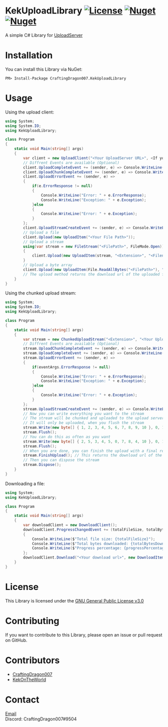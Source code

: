 KekUploadLibrary [![License](https://shields.io/github/license/CraftingDragon007/KekUploadLibrary)](https://github.com/CraftingDragon007/KekUploadLibrary/blob/master/LICENSE) [![Nuget](https://img.shields.io/nuget/v/CraftingDragon007.KekUploadLibrary)](https://www.nuget.org/packages/CraftingDragon007.KekUploadLibrary) [![Nuget](https://img.shields.io/nuget/dt/CraftingDragon007.KekUploadLibrary)](https://www.nuget.org/packages/CraftingDragon007.KekUploadLibrary)
====

A simple C# Library for [UploadServer](https://github.com/KotwOSS/kekupload-server)

# Installation

You can install this Library via NuGet:

```
PM> Install-Package CraftingDragon007.KekUploadLibrary
```

# Usage

Using the upload client:

```C#
using System;
using System.IO;
using KekUploadLibrary;

class Program
{
    static void Main(string[] args)
	{
	    var client = new UploadClient("<Your UploadServer URL>", <If you want to also upload the filenames>);
	    // Diffrent Events are available (Optional)
	    client.UploadCompleteEvent += (sender, e) => Console.WriteLine("Upload Complete: " + e.FileUrl);
	    client.UploadChunkCompleteEvent += (sender, e) => Console.WriteLine("Upload progress: {0}/{1}", e.CurrentChunkCount, e.TotalChunkCount);
	    client.UploadErrorEvent += (sender, e) => 
	    {
	        if(e.ErrorResponse != null)
	        {
	            Console.WriteLine("Error: " + e.ErrorResponse);
	            Console.WriteLine("Exception: " + e.Exception);
	        }else
	        {
	            Console.WriteLine("Error: " + e.Exception);
	        }
	    };
	    client.UploadStreamCreateEvent += (sender, e) => Console.WriteLine("Upload Stream created: " + e.UploadStreamId);
	    // Upload a file
	    client.Upload(new UploadItem("<Your File Path>"));
	    // Upload a stream
	    using(var stream = new FileStream("<FilePath>", FileMode.Open))
	    {
	        client.Upload(new UploadItem(stream, "<Extension>", "<Filename>")); // the filename is optional and must not contain the extension
	    }
	    // Upload a byte array
	    client.Upload(new UploadItem(File.ReadAllBytes("<FilePath>"), "<Extension>", "<Filename>")); // the filename is optional and must not contain the extension
	    // The upload method returns the download url of the uploaded file
	}
}
```

Using the chunked upload stream:

```C#
using System;
using System.IO;
using KekUploadLibrary;

class Program
{
    static void Main(string[] args)
    {
        var stream = new ChunkedUploadStream("<Extension>", "<Your UploadServer URL>", "<Filename>"); // the filname can be null and must not contain the extension
        // Diffrent Events are available (Optional)
        stream.UploadChunkCompleteEvent += (sender, e) => Console.WriteLine("Upload progress: {0}/{1}", e.CurrentChunkCount, e.TotalChunkCount);
        stream.UploadCompleteEvent += (sender, e) => Console.WriteLine("Upload Complete: " + e.FileUrl);
        stream.UploadErrorEvent += (sender, e) => 
        {
            if(eventArgs.ErrorResponse != null)
            {
                Console.WriteLine("Error: " + e.ErrorResponse);
                Console.WriteLine("Exception: " + e.Exception);
            }else
            {
                Console.WriteLine("Error: " + e.Exception);
            }
        };
        stream.UploadStreamCreateEvent += (sender, e) => Console.WriteLine("Upload Stream created: " + e.UploadStreamId);
        // Now you can write everything you want to the stream
        // The stream will be chunked and uploaded to the upload server
        // It will only be uploaded, when you flush the stream
        stream.Write(new byte[] { 1, 2, 3, 4, 5, 6, 7, 8, 9, 10 }, 0, 10);
        stream.Flush();
        // You can do this as often as you want
        stream.Write(new byte[] { 2, 5, 3, 4, 5, 0, 7, 8, 4, 10 }, 0, 10);
        stream.Flush();
        // When you are done, you can finish the upload with a final request
        stream.FinishUpload(); // This returns the download url of the uploaded bytes
        // Then you can dispose the stream
        stream.Dispose();
    }
}
```

Downloading a file:

```C#
using System;
using KekUploadLibrary;

class Program
{
    static void Main(string[] args)
    {
        var downloadClient = new DownloadClient();
        downloadClient.ProgressChangedEvent += (totalFileSize, totalBytesDownloaded, progressPercentage) =>
        {
            Console.WriteLine($"Total file size: {totalFileSize}");
            Console.WriteLine($"Total bytes downloaded: {totalBytesDownloaded}");
            Console.WriteLine($"Progress percentage: {progressPercentage}");
        };
        downloadClient.Download("<Your download url>", new DownloadItem("<Your path>"));
    }
}
```


# License

This Library is licensed under the [GNU General Public License v3.0](https://www.gnu.org/licenses/gpl-3.0.en.html)

# Contributing

If you want to contribute to this Library, please open an issue or pull request on GitHub.

# Contributors

- [CraftingDragon007](https://github.com/CraftingDragon007)
- [KekOnTheWorld](https://github.com/KekOnTheWorld)

# Contact

[Email](mailto:craftingdragon007@outlook.com)
<br>
Discord: CraftingDragon007#9504